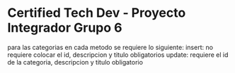 # Certified Tech Dev - Proyecto Integrador Grupo 6
para las categorias en cada metodo se requiere lo siguiente:
insert: no requiere colocar el id, descripcion y titulo obligatorios
update: requiere el id de la categoria, descripcion y titulo obligatorio














